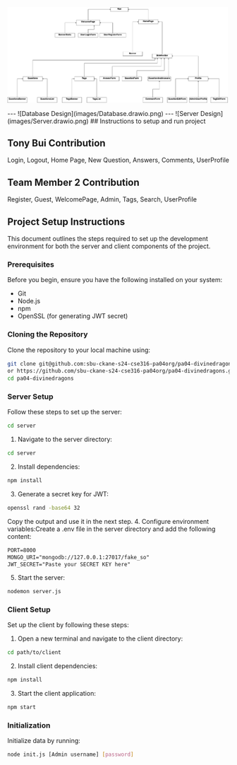 
<img src="images/Client.drawio.png" alt="Client Design" style="display:block; max-width:100%; margin-bottom:1rem; width:500px; height:auto;" />
---
![Database Design](images/Database.drawio.png)
---
![Server Design](images/Server.drawio.png)
## Instructions to setup and run project

## Tony Bui Contribution
Login, Logout, Home Page, New Question, Answers, Comments, UserProfile
## Team Member 2 Contribution
Register, Guest, WelcomePage, Admin, Tags, Search, UserProfile



## Project Setup Instructions

This document outlines the steps required to set up the development environment for both the server and client components of the project.

### Prerequisites

Before you begin, ensure you have the following installed on your system:
- Git
- Node.js
- npm
- OpenSSL (for generating JWT secret)

### Cloning the Repository

Clone the repository to your local machine using:

```bash
git clone git@github.com:sbu-ckane-s24-cse316-pa04org/pa04-divinedragons.git
or https://github.com/sbu-ckane-s24-cse316-pa04org/pa04-divinedragons.git
cd pa04-divinedragons
```
### Server Setup
Follow these steps to set up the server:

```bash
cd server
```
1. Navigate to the server directory:
```bash
cd server
```
2. Install dependencies:
```bash
npm install
```
3. Generate a secret key for JWT:
```bash
openssl rand -base64 32
```
Copy the output and use it in the next step.
4. Configure environment variables:Create a .env file in the server directory and add the following content:
```
PORT=8000
MONGO_URI="mongodb://127.0.0.1:27017/fake_so"
JWT_SECRET="Paste your SECRET KEY here"
```
5. Start the server:
```bash
nodemon server.js
```
### Client Setup
Set up the client by following these steps:
1. Open a new terminal and navigate to the client directory:
```bash
cd path/to/client
```
2. Install client dependencies:
```bash
npm install
```
3. Start the client application:
```bash
npm start
```

### Initialization
Initialize data by running:
```bash
node init.js [Admin username] [password]
```







